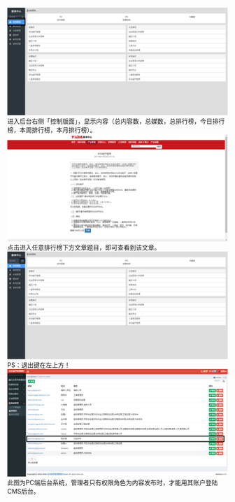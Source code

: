 ![](/assets/控制面板1.png)进入后台右侧「控制版面」，显示内容（总内容数，总媒数，总排行榜，今日排行榜，本周排行榜，本月排行榜）。![](/assets/控制面板2.png)点击进入任意排行榜下方文章题目，即可查看到该文章。![](/assets/退出.png)PS：退出键在左上方！![](/assets/内容发布.png)此图为PC端后台系统，管理者只有权限角色为内容发布时，才能用其账户登陆CMS后台。


